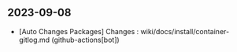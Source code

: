 
## 2023-09-08
 * [Auto Changes Packages] Changes : wiki/docs/install/container-gitlog.md (github-actions[bot])
